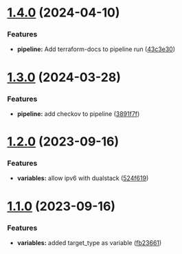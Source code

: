 # [1.4.0](https://bitbucket.org/metamorphant/aws-elb-alb/compare/1.3.0...1.4.0) (2024-04-10)


### Features

* **pipeline:** Add terraform-docs to pipeline run ([43c3e30](https://bitbucket.org/metamorphant/aws-elb-alb/commits/43c3e309adcd27d6914dcb98f60bd87be302d78c))

# [1.3.0](https://bitbucket.org/metamorphant/aws-elb-alb/compare/1.2.0...1.3.0) (2024-03-28)


### Features

* **pipeline:** add checkov to pipeline ([3891f7f](https://bitbucket.org/metamorphant/aws-elb-alb/commits/3891f7f315cd8cccbd88b74184c48fe144e69599))

# [1.2.0](https://bitbucket.org/metamorphant/aws-elb-alb/compare/1.1.0...1.2.0) (2023-09-16)


### Features

* **variables:** allow ipv6 with dualstack ([524f619](https://bitbucket.org/metamorphant/aws-elb-alb/commits/524f6196c5204befacfb7eae38b87012cd193884))

# [1.1.0](https://bitbucket.org/metamorphant/aws-elb-alb/compare/1.0.0...1.1.0) (2023-09-16)


### Features

* **variables:** added target_type as variable ([fb23661](https://bitbucket.org/metamorphant/aws-elb-alb/commits/fb23661e4b256a63e0664e18c2dc179275acc881))
